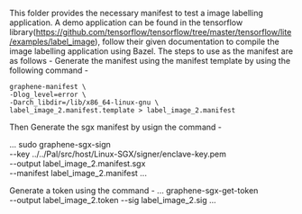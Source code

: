 This folder provides the necessary manifest to test a image labelling application.
A demo application can be found in the tensorflow library(https://github.com/tensorflow/tensorflow/tree/master/tensorflow/lite/examples/label_image), 
follow their given documentation to compile the image labelling application using Bazel.
The steps to use as the manifest are as follows -
Generate the manifest using the manifest template by using the following command - 
```
graphene-manifest \
-Dlog_level=error \
-Darch_libdir=/lib/x86_64-linux-gnu \
label_image_2.manifest.template > label_image_2.manifest
```


Then Generate the sgx manifest by usign the command - 

...
sudo graphene-sgx-sign \
--key ../../Pal/src/host/Linux-SGX/signer/enclave-key.pem \
--output label_image_2.manifest.sgx \
--manifest label_image_2.manifest
...

Generate a token using the command - 
...
graphene-sgx-get-token \
--output label_image_2.token --sig label_image_2.sig
...
